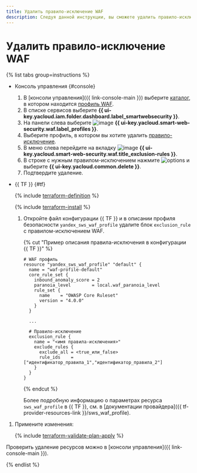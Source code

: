 ```yaml
---
title: Удалить правило-исключение WAF
description: Следуя данной инструкции, вы сможете удалить правило-исключение для WAF.
---
```


# Удалить правило-исключение WAF

{% list tabs group=instructions %}

- Консоль управления {#console}

  1. В [консоли управления]({{ link-console-main }}) выберите [каталог](../../resource-manager/concepts/resources-hierarchy.md#folder), в котором находится [профиль WAF](../concepts/waf.md).
  1. В списке сервисов выберите **{{ ui-key.yacloud.iam.folder.dashboard.label_smartwebsecurity }}**.
  1. На панели слева выберите ![image](../../_assets/smartwebsecurity/waf.svg) **{{ ui-key.yacloud.smart-web-security.waf.label_profiles }}**.
  1. Выберите профиль, в котором вы хотите удалить [правило-исключение](../concepts/waf.md#exclusion-rules).
  1. В меню слева перейдите на вкладку ![image](../../_assets/console-icons/file-xmark.svg) **{{ ui-key.yacloud.smart-web-security.waf.title_exclusion-rules }}**.
  1. В строке с нужным правилом-исключением нажмите ![options](../../_assets/console-icons/ellipsis.svg) и выберите **{{ ui-key.yacloud.common.delete }}**.
  1. Подтвердите удаление.

- {{ TF }} {#tf}

  {% include [terraform-definition](../../_tutorials/_tutorials_includes/terraform-definition.md) %}

  {% include [terraform-install](../../_includes/terraform-install.md) %}

  1. Откройте файл конфигурации {{ TF }} и в описании профиля безопасности `yandex_sws_waf_profile` удалите блок `exclusion_rule` c правилом-исключением WAF.

      {% cut "Пример описания правила-исключения в конфигурации {{ TF }}" %}

      ```hcl
      # WAF профиль
      resource "yandex_sws_waf_profile" "default" {
        name = "waf-profile-default"
        core_rule_set {
          inbound_anomaly_score = 2
          paranoia_level        = local.waf_paranoia_level
          rule_set {
            name    = "OWASP Core Ruleset"
            version = "4.0.0"
          }
        }

        ...

        # Правило-исключение
        exclusion_rule {
          name = "<имя правила-исключения>"
          exclude_rules {
            exclude_all = <true_или_false>
            rule_ids    = ["идентификатор_правила_1","идентификатор_правила_2"]
          }
        }
      }
      ```

      {% endcut %}

      Более подробную информацию о параметрах ресурса `sws_waf_profile` в {{ TF }}, см. в [документации провайдера]({{ tf-provider-resources-link }}/sws_waf_profile).

1. Примените изменения:

      {% include [terraform-validate-plan-apply](../../_tutorials/_tutorials_includes/terraform-validate-plan-apply.md) %}

  Проверить удаление ресурсов можно в [консоли управления]({{ link-console-main }}).

{% endlist %}
